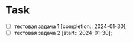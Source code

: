 # Task
- [ ] тестовая задача 1 [completion:: 2024-01-30];
- [ ] тестовая задача 2 [start:: 2024-01-30];